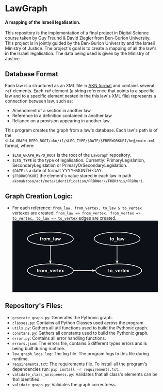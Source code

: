 # LawGraph
#### A mapping of the Israeli legalisation.
This repository is the implementation of a final project in Digital Science course taken by Guy Freund & David Ziegler from Ben-Gurion University.
This project is in jointly guided by the Ben-Gurion University and the Israeli Ministry of Justice.
The project's goal is to create a mapping of all the law's in the Israeli legalisation. The data being used is given by the Ministry of Justice.

## Database Format
Each law is a structured as an XML file in [AKN format](http://docs.oasis-open.org/legaldocml/ns/akn/3.0) and contains several `ref` elements. Each `ref` element (a string reference that points to a specific law and to a specific element nested in the this law's XML file) represents a connection between law, such as:
- Amendment of a section in another law
- Reference to a definition contained in another law
- Reliance on a provision appearing in another law

This program creates the graph from a law's database. Each law's path is of the `$LAW_GRAPH_REPO_ROOT/akn/il/$LEG_TYPE/$DATE/$FRBRWORKURI/he@/main.xml` format, where:
- `$LAW_GRAPH_REPO_ROOT` is the root of the `LawGraph` repository.
- `$LEG_TYPE` is the type of legalisation. Currently: PrimaryLegislation, SecondaryLegislation or PrimaryOrSecondaryLegislation.
- `$DATE` is a date of format YYYY-MONTH-DAY.
- `$FRBRWORKURI` the element's value stored in each law in path `akomaNtoso/act/meta/identification/FRBRWork/FRBRthis/FRBRuri`.

## Graph Creation Logic:
- For each reference: `from_law, from_vertex, to_law & to_vertex` vertexes are created. `from_law => from_vertex, from_vertex => to_vertex, to_law => to_vertex` edges are created.
![Alt text](graph_logic.jpg?raw=true "Title")


## Repository's Files:
- `generate_graph.py`: Generates the Pythonic graph.
- `classes.py`: Contains all Python Classes used across the program.
- `utils.py`: Gathers all util functions used to build the Pythonic graph.
- `constans.py`: Gathers all constants used to build the Pythonic graph.
- `error.py`: Contains all error handling functions.
- `errors.json`: The errors file, contains 5 different types errors and is being built during runtime.
- `law_graph_logs.log`: The log file. The program logs to this file during runtime.
- `requirements.txt`: The requirements file. To install all the program's dependencies run: `pip install -r requirements.txt`.
- `validate_class_uniqueness.py`: Validates that all class's elements can be 1to1 identified. 
- `validate_graph.py`: Validates the graph correctness.
